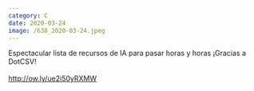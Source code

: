 ```yaml
--- 
category: C 
date: 2020-03-24 
image: /638_2020-03-24.jpeg 
--- 
```


Espectacular lista de recursos de IA para pasar horas y horas ¡Gracias a DotCSV!<br><br>http://ow.ly/ue2i50yRXMW